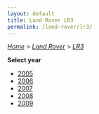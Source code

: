 ```yaml
---
layout: default
title: Land Rover LR3
permalink: /land-rover/lr3/
---
```

[*Home*](/) > [*Land Rover*](/land-rover/) > [*LR3*](/land-rover/lr3/)

**Select year**

- [2005](/land-rover/lr3/2005/)
- [2006](/land-rover/lr3/2006/)
- [2007](/land-rover/lr3/2007/)
- [2008](/land-rover/lr3/2008/)
- [2009](/land-rover/lr3/2009/)